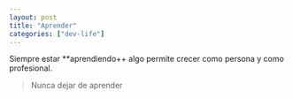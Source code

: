 ```yaml
---
layout: post
title: "Aprender"
categories: ["dev-life"]
---
```


Siempre estar **aprendiendo++ algo<!--more--> permite crecer como persona y como profesional.

> Nunca dejar de aprender